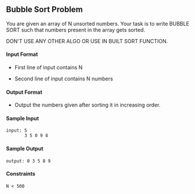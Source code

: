 ## **Bubble Sort Problem**

You are given an array of N unsorted numbers. Your task is to write BUBBLE SORT such that numbers present in the array gets sorted.

DON'T USE ANY OTHER ALGO OR USE IN BUILT SORT FUNCTION.

#### **Input Format**

- First line of input contains N

- Second line of input contains N numbers

#### **Output Format**

- Output the numbers given after sorting it in increasing order.

#### **Sample Input**
    input: 5
           3 5 0 9 8 

#### **Sample Output**
    output: 0 3 5 8 9

#### **Constraints**
    N < 500